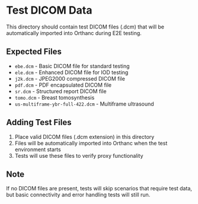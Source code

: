 # Test DICOM Data

This directory should contain test DICOM files (.dcm) that will be automatically imported into Orthanc during E2E testing.

## Expected Files

- `ebe.dcm` - Basic DICOM file for standard testing
- `ele.dcm` - Enhanced DICOM file for IOD testing  
- `j2k.dcm` - JPEG2000 compressed DICOM file
- `pdf.dcm` - PDF encapsulated DICOM file
- `sr.dcm` - Structured report DICOM file
- `tomo.dcm` - Breast tomosynthesis
- `us-multiframe-ybr-full-422.dcm` - Multiframe ultrasound

## Adding Test Files

1. Place valid DICOM files (.dcm extension) in this directory
2. Files will be automatically imported into Orthanc when the test environment starts
3. Tests will use these files to verify proxy functionality

## Note

If no DICOM files are present, tests will skip scenarios that require test data, but basic connectivity and error handling tests will still run.